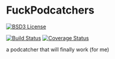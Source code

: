# FuckPodcatchers
[![BSD3 License](http://img.shields.io/badge/license-BSD3-brightgreen.svg)](https://tldrlegal.com/license/bsd-3-clause-license-%28revised%29)

[![Build Status](https://travis-ci.org/andrewmichaud/JustSudoku.svg?branch=master)](https://travis-ci.org/andrewmichaud/FuckPodcatchers)
[![Coverage Status](https://coveralls.io/repos/andrewmichaud/FuckPodcatchers/badge.svg?branch=master&service=github)](https://coveralls.io/github/andrewmichaud/FuckPodcatchers?branch=master)

a podcatcher that will finally work (for me)
